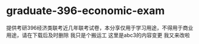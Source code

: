# graduate-396-economic-exam
提供考研396经济类联考近几年联考试卷，本分享仅用于学习用途，不得用于商业用途，请在下载后及时删除
我只是个搬运工
这里是abc3的内容变更
我又来改啦
